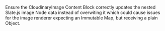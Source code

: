 Ensure the CloudinaryImage Content Block correctly updates the nested Slate.js image Node data instead of overwiting it which could cause issues for the image renderer expecting an Immutable Map, but receiving a plain Object.